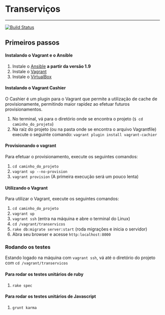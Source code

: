 # Transerviços
--------------------
[![Build Status](https://snap-ci.com/ThoughtWorksInc/transervicos/branch/master/build_image)](https://snap-ci.com/ThoughtWorksInc/transervicos/branch/master)

## Primeiros passos

#### Instalando o Vagrant e o Ansible

1. Instale o [Ansible](http://www.ansible.com "ansible") **a partir da versão 1.9**
2. Instale o [Vagrant](http://www.vagrantup.com/ "vagrant")
3. Instale o [VirtualBox](https://www.virtualbox.org/wiki/Downloads "virtualbox")

#### Instalando o Vagrant Cashier

O Cashier é um plugin para o Vagrant que permite a utilização de cache de provisionamente, permitindo maior rapidez ao efetuar futuros provisionamentos.

1. No terminal, vá para o diretório onde se encontra o projeto (`$ cd caminho_do_projeto`)
2. Na raíz do projeto (ou na pasta onde se encontra o arquivo Vagrantfile) execute o seguinte comando:
`vagrant plugin install vagrant-cachier`

#### Provisionando o vagrant

Para efetuar o provisionamento, execute os seguintes comandos:

1. `cd caminho_do_projeto`
2. `vagrant up --no-provision`
3. `vagrant provision` (A primeira execução será um pouco lenta)

#### Utilizando o Vagrant

Para utilizar o Vagrant, execute os seguintes comandos:

1. `cd caminho_do_projeto`
2. `vagrant up`
3. `vagrant ssh` (entra na máquina e abre o terminal do Linux)
4. `cd /vagrant/transervicos`
6. `rake db:migrate server:start` (roda migrações e inicia o servidor)
7. Abra seu browser e acesse `http:localhost:8000`

### Rodando os testes

Estando logado na máquina com `vagrant ssh`, vá até o diretório do projeto com `cd /vagrant/transervicos`

#### Para rodar os testes unitários de ruby

1. `rake spec`

#### Para rodar os testes unitários de Javascript

1. `grunt karma`
